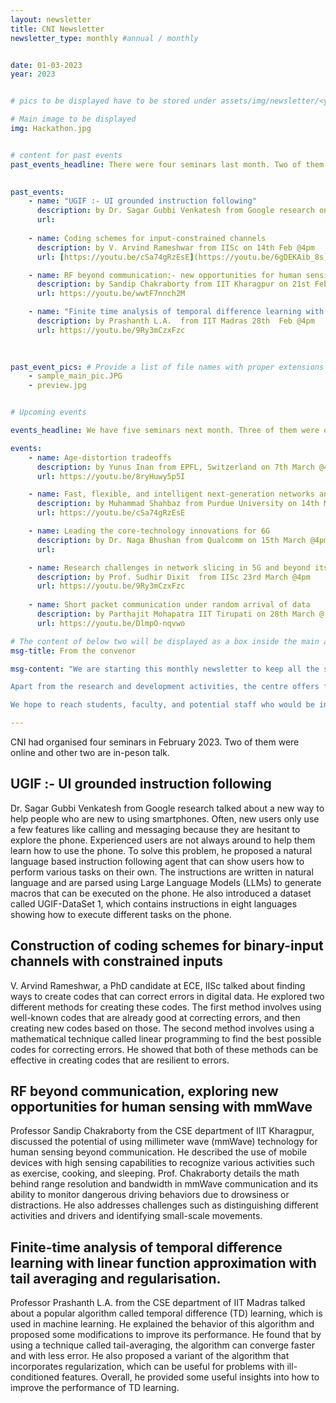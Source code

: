 ```yaml
---
layout: newsletter
title: CNI Newsletter
newsletter_type: monthly #annual / monthly


date: 01-03-2023 
year: 2023


# pics to be displayed have to be stored under assets/img/newsletter/<year>/<month>

# Main image to be displayed
img: Hackathon.jpg


# content for past events
past_events_headline: There were four seminars last month. Two of them were online and other two are in-peson talk.
    

past_events:
    - name: "UGIF :- UI grounded instruction following"
      description: by Dr. Sagar Gubbi Venkatesh from Google research on 7th Feb @4pm
      url: 
    
    - name: Coding schemes for input-constrained channels
      description: by V. Arvind Rameshwar from IISc on 14th Feb @4pm
      url: [https://youtu.be/cSa74gRzEsE](https://youtu.be/6gDEKAib_8s)

    - name: RF beyond communication:- new opportunities for human sensing with mmWave
      description: by Sandip Chakraborty from IIT Kharagpur on 21st Feb @4pm
      url: https://youtu.be/wwtF7nnch2M

    - name: "Finite time analysis of temporal difference learning with linear function approximation:- tail averaging and regularisation"
      description: by Prashanth L.A.  from IIT Madras 28th  Feb @4pm
      url: https://youtu.be/9Ry3mCzxFzc
    
    

past_event_pics: # Provide a list of file names with proper extensions
    - sample_main_pic.JPG
    - preview.jpg


# Upcoming events

events_headline: We have five seminars next month. Three of them were online talk and two of them were in-person talk.

events:
    - name: Age-distortion tradeoffs
      description: by Yunus Inan from EPFL, Switzerland on 7th March @4pm
      url: https://youtu.be/8ryHuwy5p5I

    - name: Fast, flexible, and intelligent next-generation networks and systems
      description: by Muhammad Shahbaz from Purdue University on 14th March @4pm
      url: https://youtu.be/cSa74gRzEsE

    - name: Leading the core-technology innovations for 6G
      description: by Dr. Naga Bhushan from Qualcomm on 15th March @4pm
      url:

    - name: Research challenges in network slicing in 5G and beyond its implications on rural connectivity 
      description: by Prof. Sudhir Dixit  from IISc 23rd March @4pm
      url: https://youtu.be/9Ry3mCzxFzc
    
    - name: Short packet communication under random arrival of data
      description: by Parthajit Mohapatra IIT Tirupati on 28th March @ 4pm
      url: https://youtu.be/DlmpO-nqvwo

# The content of below two will be displayed as a box inside the main area.
msg-title: From the convenor

msg-content: "We are starting this monthly newsletter to keep all the stakeholders updated on the centre activities. 

Apart from the research and development activities, the centre offers free online courses, scholarship for students working in the relevant areas, organises weekly seminar series, technical workshops, and annual summer schools. 

We hope to reach students, faculty, and potential staff who would be interested in participating in the centre activities. "

---
```


<!-- Main article -->

CNI had organised four seminars  in February 2023. Two of them were online and other two are in-peson talk.
    
## UGIF :- UI grounded instruction following

Dr. Sagar Gubbi Venkatesh from Google research  talked about a new way to help people who are new to using smartphones. Often, new users only use a few features like calling and messaging because they are hesitant to explore the phone. Experienced users are not always around to help them learn how to use the phone. To solve this problem, he proposed a natural language based instruction following agent that can show users how to perform various tasks on their own. The instructions are written in natural language and are parsed using Large Language Models (LLMs) to generate macros that can be executed on the phone. He also introduced a dataset called UGIF-DataSet 1, which contains instructions in eight languages showing how to execute different tasks on the phone. 
    
## Construction of coding schemes for binary-input channels with constrained inputs
 
V. Arvind Rameshwar, a PhD candidate at ECE, IISc  talked  about finding ways to create codes that can correct errors in digital data. He explored two different methods for creating these codes. The first method involves using well-known codes that are already good at correcting errors, and then creating new codes based on those. The second method involves using a mathematical technique called linear programming to find the best possible codes for correcting errors. He showed that both of these methods can be effective in creating codes that are resilient to errors. 
    
## RF beyond communication, exploring new opportunities for human sensing with mmWave

Professor Sandip Chakraborty from the CSE department of IIT Kharagpur, discussed the potential of using millimeter wave (mmWave) technology for human sensing beyond communication. He described the use of mobile devices with high sensing capabilities to recognize various activities such as exercise, cooking, and sleeping. Prof. Chakraborty details the math behind range resolution and bandwidth in mmWave communication and its ability to monitor dangerous driving behaviors due to drowsiness or distractions. He also addresses challenges such as distinguishing different activities and drivers and identifying small-scale movements. 
    
## Finite-time analysis of temporal difference learning with linear function approximation with tail averaging and regularisation.

Professor Prashanth L.A. from the CSE department of IIT Madras talked about a popular algorithm called temporal difference (TD) learning, which is used in machine learning. He explained the behavior of this algorithm and proposed some modifications to improve its performance. He found that by using a technique called tail-averaging, the algorithm can converge faster and with less error. He also proposed a variant of the algorithm that incorporates regularization, which can be useful for problems with ill-conditioned features. Overall, he provided some useful insights into how to improve the performance of TD learning.

 

